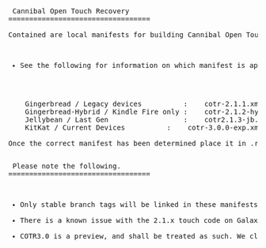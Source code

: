 <pre> Cannibal Open Touch Recovery
==================================

Contained are local manifests for building Cannibal Open Touch Recovery.

<ul>
<li>See the following for information on which manifest is appropriate for your device.</li>
</ul>

	Gingerbread / Legacy devices          :    cotr-2.1.1.xml
	Gingerbread-Hybrid / Kindle Fire only :    cotr-2.1.2-hybrid.xml
	Jellybean / Last Gen                  :    cotr2.1.3-jb.xml
	KitKat / Current Devices	      :	   cotr-3.0.0-exp.xml

Once the correct manifest has been determined place it in .repo/local_manifests/ within the appropriate Android build tree.

<pre> Please note the following.
==================================

<ul>
<li>Only stable branch tags will be linked in these manifests.</li>
<li>There is a known issue with the 2.1.x touch code on Galaxy S devices. The recovery functionality works properly but buttons and touch do not register; if building for a SGS device a reboot will be required to get out of the calibration routine before hard buttons respond.</li>
<li>COTR3.0 is a preview, and shall be treated as such. We claim no responsibility if your device causes World War III.</li>
</li>

<ul>
